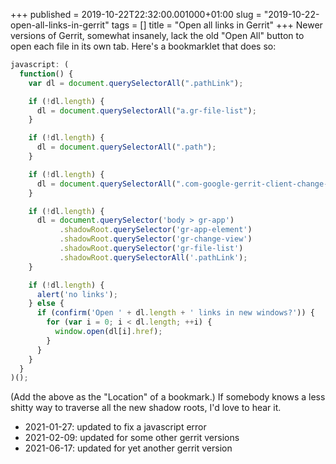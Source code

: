 +++
published = 2019-10-22T22:32:00.001000+01:00
slug = "2019-10-22-open-all-links-in-gerrit"
tags = []
title = "Open all links in Gerrit"
+++
Newer versions of Gerrit, somewhat insanely, lack the old "Open All"
button to open each file in its own tab. Here's a bookmarklet that does
so:

```js
javascript: (
  function() {
    var dl = document.querySelectorAll(".pathLink");

    if (!dl.length) {
      dl = document.querySelectorAll("a.gr-file-list");
    }

    if (!dl.length) {
      dl = document.querySelectorAll(".path");
    }

    if (!dl.length) {
      dl = document.querySelectorAll(".com-google-gerrit-client-change-FileTable-FileTableCss-pathColumn > a");
    }

    if (!dl.length) {
      dl = document.querySelector('body > gr-app')
           .shadowRoot.querySelector('gr-app-element')
           .shadowRoot.querySelector('gr-change-view')
           .shadowRoot.querySelector('gr-file-list')
           .shadowRoot.querySelectorAll('.pathLink');
    }

    if (!dl.length) {
      alert('no links');
    } else {
      if (confirm('Open ' + dl.length + ' links in new windows?')) {
        for (var i = 0; i < dl.length; ++i) {
          window.open(dl[i].href);
        }
      }
    }
  }
)();
```

(Add the above as the "Location" of a bookmark.) If somebody knows a
less shitty way to traverse all the new shadow roots, I'd love to hear
it.

- 2021-01-27: updated to fix a javascript error
- 2021-02-09: updated for some other gerrit versions
- 2021-06-17: updated for yet another gerrit version
